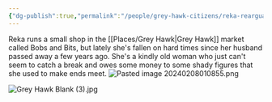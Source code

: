 ```yaml
---
{"dg-publish":true,"permalink":"/people/grey-hawk-citizens/reka-rearguard/"}
---
```


Reka runs a small shop in the [[Places/Grey Hawk\|Grey Hawk]] market called Bobs and Bits, but lately she's fallen on hard times since her husband passed away a few years ago. She's a kindly old woman who just can't seem to catch a break and owes some money to some shady figures that she used to make ends meet.
![Pasted image 20240208010855.png](/img/user/Z_Attachments/Pasted%20image%2020240208010855.png)

![Grey Hawk Blank (3).jpg](/img/user/Z_Attachments/Grey%20Hawk%20Blank%20(3).jpg)